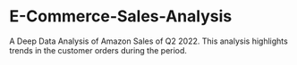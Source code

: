 # E-Commerce-Sales-Analysis
A Deep Data Analysis of Amazon Sales of Q2 2022. This analysis highlights trends in the customer orders during the period.
